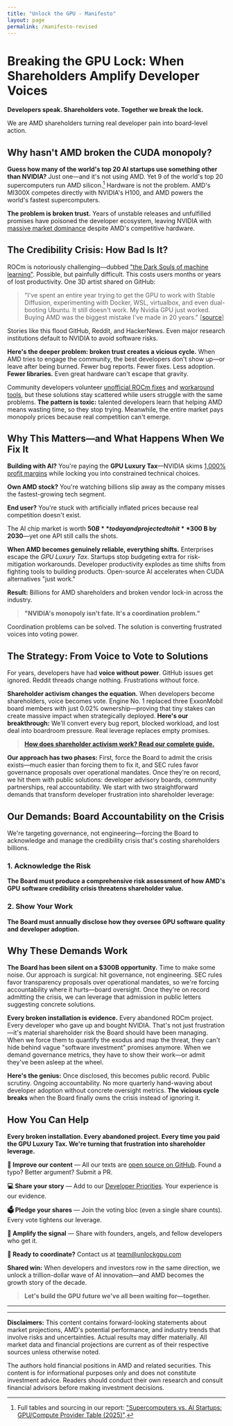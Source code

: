 ```yaml
---
title: "Unlock the GPU - Manifesto" 
layout: page 
permalink: /manifesto-revised
---
```


# Breaking the GPU Lock: When Shareholders Amplify Developer Voices

**Developers speak. Shareholders vote. Together we break the lock.**

We are AMD shareholders turning real developer pain into board-level action.

## Why hasn't AMD broken the CUDA monopoly?

**Guess how many of the world's top 20 AI startups use something other than
NVIDIA?** Just one—and it's not using AMD. Yet 9 of the world's top 20
supercomputers run AMD silicon.[^gpu-count-method] 
Hardware is not the problem. AMD's MI300X competes directly with NVIDIA's H100,
and AMD powers the world's fastest supercomputers.

[^gpu-count-method]: Full tables and sourcing in our report: ["Supercomputers vs. AI Startups: GPU/Compute Provider Table (2025)"](/reports/ai-supercomputer-vs-startup-gpu-table).

**The problem is broken trust.** Years of unstable releases and unfulfilled
promises have poisoned the developer ecosystem, leaving NVIDIA with [massive market dominance](https://www.cnbc.com/2024/10/14/nvidia-shares-hit-a-record-as-chipmaker-market-cap-tops-3point4-trillion.html)
despite AMD's competitive hardware.

## The Credibility Crisis: How Bad Is It?

ROCm is notoriously challenging—dubbed ["the Dark Souls of machine
learning"](https://linustechtips.com/topic/1603733-rocm-is-the-dark-souls-of-machine-learning/).
Possible, but painfully difficult. This costs users months or years of lost
productivity. One 3D artist shared on GitHub:

> "I've spent an entire year trying to get the GPU to work with Stable
Diffusion, experimenting with Docker, WSL, virtualbox, and even dual-booting
Ubuntu. It still doesn't work. My Nvidia GPU just worked. Buying AMD was the
biggest mistake I've made in 20 years."
[[source](https://github.com/ROCm/ROCm/issues/2754)]

Stories like this flood GitHub, Reddit, and HackerNews. Even major research
institutions default to NVIDIA to avoid software risks. 

**Here's the deeper problem: broken trust creates a vicious cycle.** When AMD
tries to engage the community, the best developers don't show up—or leave after
being burned. Fewer bug reports. Fewer fixes. Less adoption. **Fewer
libraries.** Even great hardware can't escape that gravity.

Community developers volunteer [unofficial ROCm
fixes](https://github.com/vladmandic/sdnext/wiki/AMD-ROCm) and [workaround
tools](https://www.reddit.com/r/AMDHelp/comments/1kxfns9/possible_solution_for_amd_7000_series_gpu_driver/),
but these solutions stay scattered while users struggle with the same problems.
**The pattern is toxic:** talented developers learn that helping AMD means
wasting time, so they stop trying. Meanwhile, the entire market pays monopoly
prices because real competition can't emerge.

## Why This Matters—and What Happens When We Fix It

**Building with AI?** You're paying the **GPU Luxury Tax**—NVIDIA skims [1,000% profit margins](https://www.tomshardware.com/news/nvidia-makes-1000-profit-on-h100-gpus-report)
while locking you into constrained technical choices.

**Own AMD stock?** You're watching billions slip away as the company misses the
fastest-growing tech segment.

**End user?** You're stuck with artificially inflated prices because real
competition doesn't exist.

The AI chip market is worth **$50 B** today and projected to hit **$300 B by
2030**—yet one API still calls the shots.

**When AMD becomes genuinely reliable, everything shifts.** Enterprises escape
the *GPU Luxury Tax*. Startups stop budgeting extra for risk-mitigation
workarounds. Developer productivity explodes as time shifts from fighting tools
to building products. Open-source AI accelerates when CUDA alternatives "just
work."

**Result:** Billions for AMD shareholders and broken vendor lock-in across the
industry.

> **"NVIDIA's monopoly isn't fate. It's a coordination problem."**

Coordination problems can be solved. The solution is converting frustrated
voices into voting power.

## The Strategy: From Voice to Vote to Solutions

For years, developers have had **voice without power**. GitHub issues get ignored. Reddit threads change nothing. Frustrations without force.

**Shareholder activism changes the equation.** When developers become shareholders, voice becomes vote. Engine No. 1 replaced three ExxonMobil board members with just 0.02% ownership—proving that tiny stakes can create massive impact when strategically deployed. **Here's our breakthrough:** We'll convert every bug report, blocked workload, and lost deal into boardroom pressure. Real leverage replaces empty promises.

> [**How does shareholder activism work? Read our complete guide.**](/activism/)

**Our approach has two phases:** First, force the Board to admit the crisis exists—much easier than forcing them to fix it, and SEC rules favor governance proposals over operational mandates. Once they're on record, we hit them with public solutions: developer advisory boards, community partnerships, real accountability. We start with two straightforward demands that transform developer frustration into shareholder leverage:

## Our Demands: Board Accountability on the Crisis

We're targeting governance, not engineering—forcing the Board to acknowledge and manage the credibility crisis that's costing shareholders billions.

### 1. Acknowledge the Risk
**The Board must produce a comprehensive risk assessment of how AMD's GPU software credibility crisis threatens shareholder value.**

### 2. Show Your Work  
**The Board must annually disclose how they oversee GPU software quality and developer adoption.**

## Why These Demands Work

**The Board has been silent on a $300B opportunity.** Time to make some noise. Our approach is surgical: hit governance, not engineering. SEC rules favor transparency proposals over operational mandates, so we're forcing accountability where it hurts—board oversight. Once they're on record admitting the crisis, we can leverage that admission in public letters suggesting concrete solutions.

**Every broken installation is evidence.** Every abandoned ROCm project. Every developer who gave up and bought NVIDIA. That's not just frustration—it's material shareholder risk the Board should have been managing. When we force them to quantify the exodus and map the threat, they can't hide behind vague "software investment" promises anymore. When we demand governance metrics, they have to show their work—or admit they've been asleep at the wheel.

**Here's the genius:** Once disclosed, this becomes public record. Public scrutiny. Ongoing accountability. No more quarterly hand-waving about developer adoption without concrete oversight metrics. **The vicious cycle breaks** when the Board finally owns the crisis instead of ignoring it.

## How You Can Help

**Every broken installation. Every abandoned project. Every time you paid the
GPU Luxury Tax. We're turning that frustration into shareholder leverage.**

**🔧 Improve our content** — All our texts are [open source on GitHub](https://github.com/UnlockGPU/UnlockGPU). Found a typo? Better argument? Submit a PR.

**💻 Share your story** — Add to our [Developer Priorities](/priorities/). Your
experience is our evidence.

**🗳️ Pledge your shares** — Join the voting bloc (even a single share counts).
Every vote tightens our leverage.

**🚀 Amplify the signal** — Share with founders, angels, and fellow developers
who get it.

**📧 Ready to coordinate?** Contact us at
[team@unlockgpu.com](mailto:team@unlockgpu.com)

**Shared win:** When developers and investors row in the same direction, we
unlock a trillion-dollar wave of AI innovation—and AMD becomes the growth story
of the decade.

> **Let's build the GPU future we've all been waiting for—together.** 

---

---
**Disclaimers:** This content contains forward-looking statements about market
projections, AMD's potential performance, and industry trends that involve
risks and uncertainties. Actual results may differ materially. All market data
and financial projections are current as of their respective sources unless
otherwise noted.

The authors hold financial positions in AMD and related securities. This
content is for informational purposes only and does not constitute investment
advice. Readers should conduct their own research and consult financial advisors
before making investment decisions.

